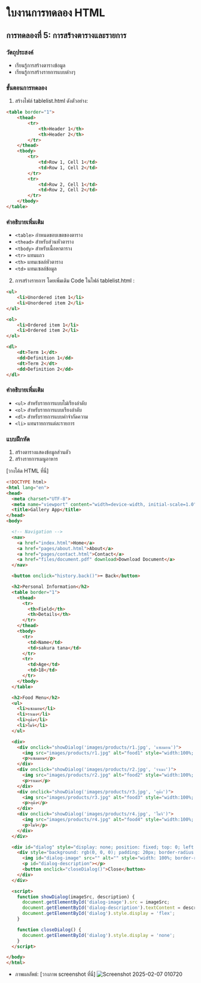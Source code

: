 # ใบงานการทดลอง HTML

## การทดลองที่ 5: การสร้างตารางและรายการ
### วัตถุประสงค์
- เรียนรู้การสร้างตารางข้อมูล
- เรียนรู้การสร้างรายการแบบต่างๆ

### ขั้นตอนการทดลอง
1. สร้างไฟล์ tablelist.html ดังตัวอย่าง:
```html
<table border="1">
    <thead>
        <tr>
            <th>Header 1</th>
            <th>Header 2</th>
        </tr>
    </thead>
    <tbody>
        <tr>
            <td>Row 1, Cell 1</td>
            <td>Row 1, Cell 2</td>
        </tr>
        <tr>
            <td>Row 2, Cell 1</td>
            <td>Row 2, Cell 2</td>
        </tr>
    </tbody>
</table>
```

### คำอธิบายเพิ่มเติม
- `<table>` กำหนดขอบเขตของตาราง
- `<thead>` สำหรับส่วนหัวตาราง
- `<tbody>` สำหรับเนื้อหาตาราง
- `<tr>` แทนแถว
- `<th>` แทนเซลล์หัวตาราง
- `<td>` แทนเซลล์ข้อมูล

2. การสร้างรายการ โดยเพิ่มเติม Code ในไฟล์ tablelist.html :
```html
<ul>
    <li>Unordered item 1</li>
    <li>Unordered item 2</li>
</ul>

<ol>
    <li>Ordered item 1</li>
    <li>Ordered item 2</li>
</ol>

<dl>
    <dt>Term 1</dt>
    <dd>Definition 1</dd>
    <dt>Term 2</dt>
    <dd>Definition 2</dd>
</dl>
```

### คำอธิบายเพิ่มเติม
- `<ul>` สำหรับรายการแบบไม่เรียงลำดับ
- `<ol>` สำหรับรายการแบบเรียงลำดับ
- `<dl>` สำหรับรายการแบบคำจำกัดความ
- `<li>` แทนรายการแต่ละรายการ

### แบบฝึกหัด
1. สร้างตารางแสดงข้อมูลส่วนตัว
2. สร้างรายการเมนูอาหาร

[วางโค้ด HTML ที่นี่]
```html
<!DOCTYPE html>
<html lang="en">
<head>
  <meta charset="UTF-8">
  <meta name="viewport" content="width=device-width, initial-scale=1.0">
  <title>Gallery App</title>
</head>
<body>

  <!-- Navigation -->
  <nav>
    <a href="index.html">Home</a>
    <a href="pages/about.html">About</a>
    <a href="pages/contact.html">Contact</a>
    <a href="files/document.pdf" download>Download Document</a>
  </nav>

  <button onclick="history.back()">⬅ Back</button>

  <h2>Personal Information</h2>
  <table border="1">
    <thead>
      <tr>
        <th>Field</th>
        <th>Details</th>
      </tr>
    </thead>
    <tbody>
      <tr>
        <td>Name</td>
        <td>sakura tana</td>
      </tr>
      <tr>
        <td>Age</td>
        <td>18</td>
      </tr>
    </tbody>
  </table>

  <h2>Food Menu</h2>
  <ul>
    <li>แซลมอน</li>
    <li>ราเมง</li>
    <li>อุด้ง</li>
    <li>โมจิ</li>
  </ul>

  <div>
    <div onclick="showDialog('images/products/r1.jpg', 'แซลมอน')">
      <img src="images/products/r1.jpg" alt="food1" style="width:100%; max-width:250px; height:auto;">
      <p>แซลมอน</p>
    </div>
    <div onclick="showDialog('images/products/r2.jpg', 'ราเมง')">
      <img src="images/products/r2.jpg" alt="food2" style="width:100%; max-width:250px; height:auto;">
      <p>ราเมง</p>
    </div>
    <div onclick="showDialog('images/products/r3.jpg', 'อุด้ง')">
      <img src="images/products/r3.jpg" alt="food3" style="width:100%; max-width:250px; height:auto;">
      <p>อุด้ง</p>
    </div>
    <div onclick="showDialog('images/products/r4.jpg', 'โมจิ')">
      <img src="images/products/r4.jpg" alt="food4" style="width:100%; max-width:250px; height:auto;">
      <p>โมจิ</p>
    </div>
  </div>

  <div id="dialog" style="display: none; position: fixed; top: 0; left: 0; width: 100%; height: 100%; background: rgba(0, 0, 0, 0.8); display: flex; align-items: center; justify-content: center;">
    <div style="background: rgb(0, 0, 0); padding: 20px; border-radius: 20px; max-width: 1200px; text-align: center;">
      <img id="dialog-image" src="" alt="" style="width: 100%; border-radius: 12px;">
      <p id="dialog-description"></p>
      <button onclick="closeDialog()">Close</button>
    </div>
  </div>

  <script>
    function showDialog(imageSrc, description) {
      document.getElementById('dialog-image').src = imageSrc;
      document.getElementById('dialog-description').textContent = description;
      document.getElementById('dialog').style.display = 'flex';
    }

    function closeDialog() {
      document.getElementById('dialog').style.display = 'none';
    }
  </script>

</body>
</html>
```
- ภาพผลลัพธ์:
[วางภาพ screenshot ที่นี่]
![Screenshot 2025-02-07 010720](https://github.com/user-attachments/assets/8d5e9ae5-b3db-47ed-ab2e-2e74f376f0ae)

